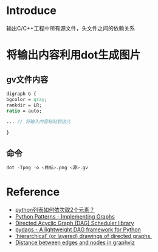 # Introduce

输出C/C++工程中所有源文件，头文件之间的依赖关系

# 将输出内容利用dot生成图片

## gv文件内容

```do
digraph G {
bgcolor = gray;
rankdir = LR;
ratio = auto;

... // 将输入内容粘贴到这儿

}
```

## 命令

```s
dot -Tpng -o <目标>.png <源>.gv
```

# Reference

- [python列表如何依次取2个元素？](https://www.zhihu.com/question/466249845)
- [Python Patterns - Implementing Graphs](https://www.python.org/doc/essays/graphs/)
- [Directed Acyclic Graph (DAG) Scheduler library](https://mindee.com/blog/directed-acyclic-graph-dag-scheduler-library/)
- [pydags - A lightweight DAG framework for Python](https://davidtorpey.com/2021/05/03/pydags.html)
- [‘hierarchical’ (or layered) drawings of directed graphs.](https://graphviz.org/docs/layouts/dot/#:~:text=dot%20%E2%80%98hierarchical%E2%80%99%20%28or%20layered%29%20drawings%20of%20directed%20graphs.,to%20avoid%20edge%20crossings%20and%20reduce%20edge%20length.)
- [Distance between edges and nodes in graphviz](https://stackoom.com/en/question/Ph7e)